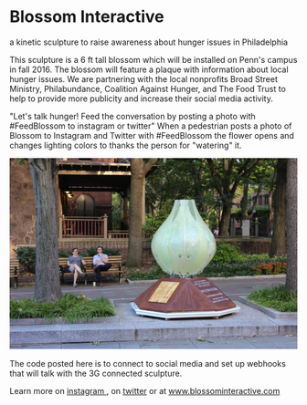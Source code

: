 # Blossom Interactive
a kinetic sculpture to raise awareness about hunger issues in Philadelphia

This sculpture is a 6 ft tall blossom which will be installed on Penn's campus in fall 2016. 
The blossom will feature a plaque with information about local hunger issues.
We are partnering with the local nonprofits Broad Street Ministry, Philabundance, Coalition Against Hunger, 
and The Food Trust to help to provide more publicity and increase their social media activity. 

"Let's talk hunger! Feed the conversation by posting a photo with #FeedBlossom to instagram or twitter"
When a pedestrian posts a photo of Blossom to Instagram and Twitter with #FeedBlossom the flower opens and changes
lighting colors to thanks the person for "watering" it. 

![](https://github.com/sjono/blossom/raw/master/img/1214_blossom_installed.png)

The code posted here is to connect to social media and set up webhooks that will talk with the 3G connected sculpture.

Learn more on <a href="https://www.instagram.com/blossominteractive/">instagram </a>, on <a href="https://twitter.com/blossominteract">twitter</a> or at www.blossominteractive.com
